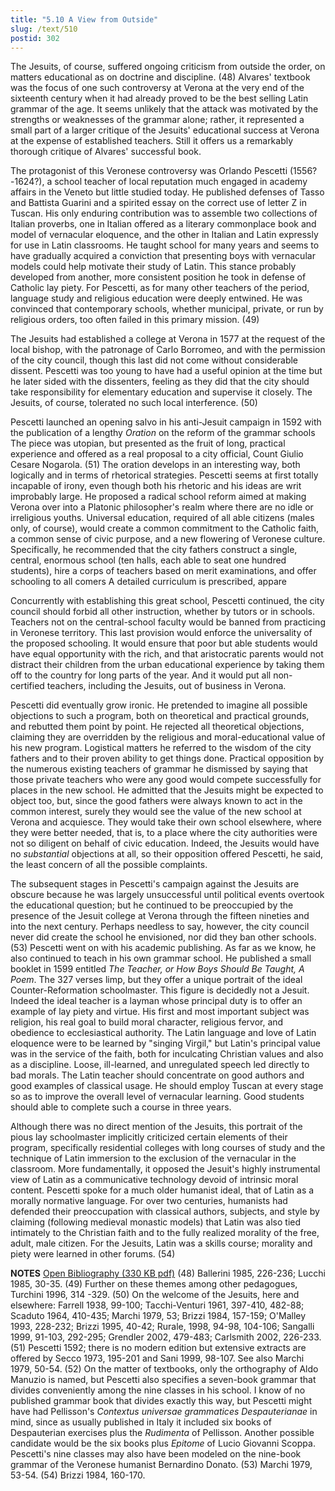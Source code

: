 ```yaml
---
title: "5.10 A View from Outside"
slug: /text/510
postid: 302
---
```

The Jesuits, of course, suffered ongoing criticism from outside the order, on matters educational as on doctrine and discipline. (48) Alvares' textbook was the focus of one such controversy at Verona at the very end of the sixteenth century when it had already proved to be the best selling Latin grammar of the age. It seems unlikely that the attack was motivated by the strengths or weaknesses of the grammar alone; rather, it represented a small part of a larger critique of the Jesuits' educational success at Verona at the expense of established teachers. Still it offers us a remarkably thorough critique of Alvares' successful book.

The protagonist of this Veronese controversy was Orlando Pescetti (1556?-1624?), a school teacher of local reputation much engaged in academy affairs in the Veneto but little studied today. He published defenses of Tasso and Battista Guarini and a spirited essay on the correct use of letter Z in Tuscan. His only enduring contribution was to assemble two collections of Italian proverbs, one in Italian offered as a literary commonplace book and model of vernacular eloquence, and the other in Italian and Latin expressly for use in Latin classrooms. He taught school for many years and seems to have gradually acquired a conviction that presenting boys with vernacular models could help motivate their study of Latin. This stance probably developed from another, more consistent position he took in defense of Catholic lay piety. For Pescetti, as for many other teachers of the period, language study and religious education were deeply entwined. He was convinced that contemporary schools, whether municipal, private, or run by religious orders, too often failed in this primary mission. (49)

The Jesuits had established a college at Verona in 1577 at the request of the local bishop, with the patronage of Carlo Borromeo, and with the permission of the city council, though this last did not come without considerable dissent. Pescetti was too young to have had a useful opinion at the time but he later sided with the dissenters, feeling as they did that the city should take responsibility for elementary education and supervise it closely. The Jesuits, of course, tolerated no such local interference. (50)

Pescetti launched an opening salvo in his anti-Jesuit campaign in 1592 with the publication of a lengthy <em>Oration</em> on the reform of the grammar schools The piece was utopian, but presented as the fruit of long, practical experience and offered as a real proposal to a city official, Count Giulio Cesare Nogarola. (51) The oration develops in an interesting way, both logically and in terms of rhetorical strategies. Pescetti seems at first totally incapable of irony, even though both his rhetoric and his ideas are writ improbably large. He proposed a radical school reform aimed at making Verona over into a Platonic philosopher's realm where there are no idle or irreligious youths. Universal education, required of all able citizens (males only, of course), would create a common commitment to the Catholic faith, a common sense of civic purpose, and a new flowering of Veronese culture. Specifically, he recommended that the city fathers construct a single, central, enormous school (ten halls, each able to seat one hundred students), hire a corps of teachers based on merit examinations, and offer schooling to all comers A detailed curriculum is prescribed, appare

Concurrently with establishing this great school, Pescetti continued, the city council should forbid all other instruction, whether by tutors or in schools. Teachers not on the central-school faculty would be banned from practicing in Veronese territory. This last provision would enforce the universality of the proposed schooling. It would ensure that poor but able students would have equal opportunity with the rich, and that aristocratic parents would not distract their children from the urban educational experience by taking them off to the country for long parts of the year. And it would put all non-certified teachers, including the Jesuits, out of business in Verona.

Pescetti did eventually grow ironic. He pretended to imagine all possible objections to such a program, both on theoretical and practical grounds, and rebutted them point by point. He rejected all theoretical objections, claiming they are overridden by the religious and moral-educational value of his new program. Logistical matters he referred to the wisdom of the city fathers and to their proven ability to get things done. Practical opposition by the numerous existing teachers of grammar he dismissed by saying that those private teachers who were any good would compete successfully for places in the new school. He admitted that the Jesuits might be expected to object too, but, since the good fathers were always known to act in the common interest, surely they would see the value of the new school at Verona and acquiesce. They would take their own school elsewhere, where they were better needed, that is, to a place where the city authorities were not so diligent on behalf of civic education. Indeed, the Jesuits would have no <em>substantial</em> objections at all, so their opposition offered Pescetti, he said, the least concern of all the possible complaints.

The subsequent stages in Pescetti's campaign against the Jesuits are obscure because he was largely unsuccessful until political events overtook the educational question; but he continued to be preoccupied by the presence of the Jesuit college at Verona through the fifteen nineties and into the next century. Perhaps needless to say, however, the city council never did create the school he envisioned, nor did they ban other schools. (53) Pescetti went on with his academic publishing. As far as we know, he also continued to teach in his own grammar school. He published a small booklet in 1599 entitled <em>The Teacher, or How Boys Should Be Taught, A Poem</em>. The 327 verses limp, but they offer a unique portrait of the ideal Counter-Reformation schoolmaster. This figure is decidedly not a Jesuit. Indeed the ideal teacher is a layman whose principal duty is to offer an example of lay piety and virtue. His first and most important subject was religion, his real goal to build moral character, religious fervor, and obedience to ecclesiastical authority. The Latin language and love of Latin eloquence were to be learned by "singing Virgil," but Latin's principal value was in the service of the faith, both for inculcating Christian values and also as a discipline. Loose, ill-learned, and unregulated speech led directly to bad morals. The Latin teacher should concentrate on good authors and good examples of classical usage. He should employ Tuscan at every stage so as to improve the overall level of vernacular learning. Good students should able to complete such a course in three years.

Although there was no direct mention of the Jesuits, this portrait of the pious lay schoolmaster implicitly criticized certain elements of their program, specifically residential colleges with long courses of study and the technique of Latin immersion to the exclusion of the vernacular in the classroom. More fundamentally, it opposed the Jesuit's highly instrumental view of Latin as a communicative technology devoid of intrinsic moral content. Pescetti spoke for a much older humanist ideal, that of Latin as a morally normative language. For over two centuries, humanists had defended their preoccupation with classical authors, subjects, and style by claiming (following medieval monastic models) that Latin was also tied intimately to the Christian faith and to the fully realized morality of the free, adult, male citizen. For the Jesuits, Latin was a skills course; morality and piety were learned in other forums. (54)

<strong>NOTES</strong>
<a href="http://www.humanismforsale.org/bibliography.pdf" target="new">Open Bibliography (330 KB pdf)</a>
(48) Ballerini 1985, 226-236; Lucchi 1985, 30-35.
(49) Further on these themes among other pedagogues, Turchini 1996, 314 -329.
(50) On the welcome of the Jesuits, here and elsewhere: Farrell 1938, 99-100; Tacchi-Venturi 1961, 397-410, 482-88; Scaduto 1964, 410-435; Marchi 1979, 53; Brizzi 1984, 157-159; O'Malley 1993, 228-232; Brizzi 1995, 40-42; Rurale, 1998, 94-98, 104-106; Sangalli 1999, 91-103, 292-295; Grendler 2002, 479-483; Carlsmith 2002, 226-233.
(51) Pescetti 1592; there is no modern edition but extensive extracts are offered by Secco 1973, 195-201 and Sani 1999, 98-107. See also Marchi 1979, 50-54.
(52) On the matter of textbooks, only the orthography of Aldo Manuzio is named, but Pescetti also specifies a seven-book grammar that divides conveniently among the nine classes in his school. I know of no published grammar book that divides exactly this way, but Pescetti might have had Pellisson's <em>Contextus universae grammatices Despauterianae</em> in mind, since as usually published in Italy it included six books of Despauterian exercises plus the <em>Rudimenta</em> of Pellisson. Another possible candidate would be the six books plus <em>Epitome</em> of Lucio Giovanni Scoppa. Pescetti's nine classes may also have been modeled on the nine-book grammar of the Veronese humanist Bernardino Donato.
(53) Marchi 1979, 53-54.
(54) Brizzi 1984, 160-170.

